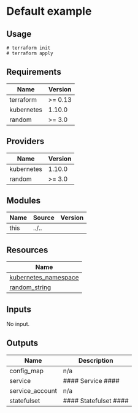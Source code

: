 # Default example

## Usage

```
# terraform init
# terraform apply
```

<!-- BEGINNING OF PRE-COMMIT-TERRAFORM DOCS HOOK -->
## Requirements

| Name | Version |
|------|---------|
| terraform | >= 0.13 |
| kubernetes | 1.10.0 |
| random | >= 3.0 |

## Providers

| Name | Version |
|------|---------|
| kubernetes | 1.10.0 |
| random | >= 3.0 |

## Modules

| Name | Source | Version |
|------|--------|---------|
| this | ../.. |  |

## Resources

| Name |
|------|
| [kubernetes_namespace](https://registry.terraform.io/providers/hashicorp/kubernetes/1.10.0/docs/resources/namespace) |
| [random_string](https://registry.terraform.io/providers/hashicorp/random/latest/docs/resources/string) |

## Inputs

No input.

## Outputs

| Name | Description |
|------|-------------|
| config\_map | n/a |
| service | #### Service #### |
| service\_account | n/a |
| statefulset | #### Statefulset #### |
<!-- END OF PRE-COMMIT-TERRAFORM DOCS HOOK -->
